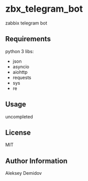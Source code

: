 zbx_telegram_bot
=========

zabbix telegram bot


Requirements
------------

python 3
libs:
  - json
  - asyncio
  - aiohttp
  - requests
  - sys
  - re


Usage
------
uncompleted


License
-------

MIT

Author Information
------------------

Aleksey Demidov